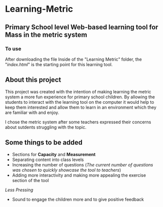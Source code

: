 # Learning-Metric
## Primary School level Web-based learning tool for Mass in the metric system

### To use
After downloading the file
Inside of the "Learning Metric" folder, the "*index.html*" is the starting point for this learning tool.


## About this project
This project was created with the intention of making learning the metric system a more fun experience for primary school children. By allowing the students to interact with the learning tool on the computer it would help to keep them interested and allow them to learn in an environment which they are familiar with and enjoy. 

I chose the metric system after some teachers expressed their concerns about sutdents struggling with the topic.

## Some things to be added
* Sections for **Capacity** and **Measurement**
* Separating content into class levels 
* Increasing the number of questions (*The current number of questions was chosen to quickly showcase the tool to teachers*)
* Adding more interactivity and making more appealing the exercise section of the tool

*Less Pressing*
* Sound to engage the children more and to give positive feedback
